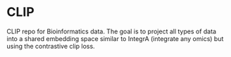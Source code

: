 # CLIP
CLIP repo for Bioinformatics data. The goal is to project all types of data into a shared embedding space similar to IntegrA (integrate any omics) but using the contrastive clip loss.
